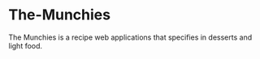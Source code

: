 # The-Munchies
The Munchies is a recipe web applications that specifies in desserts and light food.
